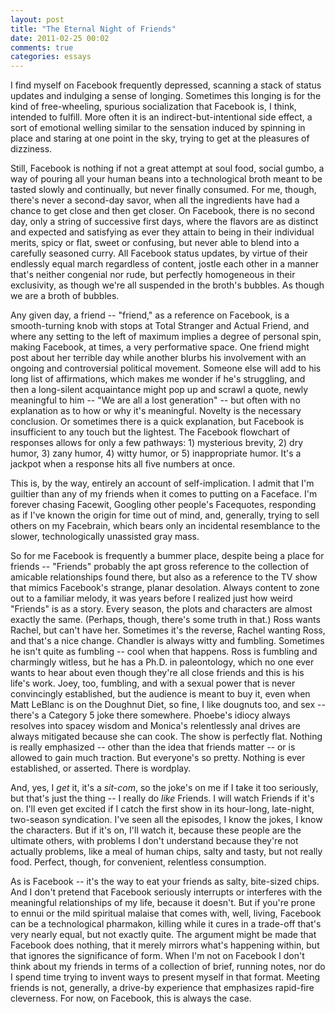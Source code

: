 ```yaml
---
layout: post
title: "The Eternal Night of Friends"
date: 2011-02-25 00:02
comments: true
categories: essays
---
```

I find myself on Facebook frequently depressed, scanning a stack of status
updates and indulging a sense of longing. Sometimes this longing is for the kind
of free-wheeling, spurious socialization that Facebook is, I think, intended
to fulfill. More often it is an indirect-but-intentional side effect, a sort
of emotional welling similar to the sensation induced by spinning in place and
staring at one point in the sky, trying to get at the pleasures of dizziness.

Still, Facebook is nothing if not a great attempt at soul food, social gumbo,
a way of pouring all your human beans into a technological broth meant to be
tasted slowly and continually, but never finally consumed. For me, though,
there's never a second-day savor, when all the ingredients have had a chance
to get close and then get closer. On Facebook, there is no second day, only a
string of successive first days, where the flavors are as distinct and expected
and satisfying as ever they attain to being in their individual merits, spicy
or flat, sweet or confusing, but never able to blend into a carefully seasoned
curry. All Facebook status updates, by virtue of their endlessly equal march
regardless of content, jostle each other in a manner that's neither congenial
nor rude, but perfectly homogeneous in their exclusivity, as though we're all
suspended in the broth's bubbles. As though we are a broth of bubbles.

Any given day, a friend -- "friend," as a reference on Facebook, is a
smooth-turning knob with stops at Total Stranger and Actual Friend, and where
any setting to the left of maximum implies a degree of personal spin, making
Facebook, at times, a very performative space. One friend might post about
her terrible day while another blurbs his involvement with an ongoing and
controversial political movement. Someone else will add to his long list of
affirmations, which makes me wonder if he's struggling, and then a long-silent
acquaintance might pop up and scrawl a quote, newly meaningful to him -- "We are
all a lost generation" -- but often with no explanation as to how or why it's
meaningful. Novelty is the necessary conclusion. Or sometimes there is a quick
explanation, but Facebook is insufficient to any touch but the lightest. The
Facebook flowchart of responses allows for only a few pathways: 1) mysterious
brevity, 2) dry humor, 3) zany humor, 4) witty humor, or 5) inappropriate humor.
It's a jackpot when a response hits all five numbers at once.

This is, by the way, entirely an account of self-implication. I admit that
I'm guiltier than any of my friends when it comes to putting on a Faceface.
I'm forever chasing Facewit, Googling other people's Facequotes, responding
as if I've known the origin for time out of mind, and, generally, trying to
sell others on my Facebrain, which bears only an incidental resemblance to the
slower, technologically unassisted gray mass.

So for me Facebook is frequently a bummer place, despite being a place for
friends -- "Friends" probably the apt gross reference to the collection of
amicable relationships found there, but also as a reference to the TV show that
mimics Facebook's strange, planar desolation. Always content to zone out to a
familiar melody, it was years before I realized just how weird "Friends" is as
a story. Every season, the plots and characters are almost exactly the same.
(Perhaps, though, there's some truth in that.) Ross wants Rachel, but can't have
her. Sometimes it's the reverse, Rachel wanting Ross, and that's a nice change.
Chandler is always witty and fumbling. Sometimes he isn't quite as fumbling --
cool when that happens. Ross is fumbling and charmingly witless, but he has a
Ph.D. in paleontology, which no one ever wants to hear about even though they're
all close friends and this is his life's work. Joey, too, fumbling, and with a
sexual power that is never convincingly established, but the audience is meant
to buy it, even when Matt LeBlanc is on the Doughnut Diet, so fine, I like
dougnuts too, and sex -- there's a Category 5 joke there somewhere. Phoebe's
idiocy always resolves into spacey wisdom and Monica's relentlessly anal drives
are always mitigated because she can cook. The show is perfectly flat. Nothing
is really emphasized -- other than the idea that friends matter -- or is allowed
to gain much traction. But everyone's so pretty. Nothing is ever established, or
asserted. There is wordplay.

And, yes, I *get* it, it's a *sit-com*, so the joke's on me if I take it too
seriously, but that's just the thing -- I really do *like* Friends. I will
watch Friends if it's on. I'll even get excited if I catch the first show in
its hour-long, late-night, two-season syndication. I've seen all the episodes,
I know the jokes, I know the characters. But if it's on, I'll watch it, because
these people are the ultimate others, with problems I don't understand because
they're not actually problems, like a meal of human chips, salty and tasty, but
not really food. Perfect, though, for convenient, relentless consumption.

As is Facebook -- it's the way to eat your friends as salty, bite-sized chips.
And I don't pretend that Facebook seriously interrupts or interferes with the
meaningful relationships of my life, because it doesn't. But if you're prone to
ennui or the mild spiritual malaise that comes with, well, living, Facebook can
be a technological pharmakon, killing while it cures in a trade-off that's very
nearly equal, but not exactly quite. The argument might be made that Facebook
does nothing, that it merely mirrors what's happening within, but that ignores
the significance of form. When I'm not on Facebook I don't think about my
friends in terms of a collection of brief, running notes, nor do I spend time
trying to invent ways to present myself in that format. Meeting friends is not,
generally, a drive-by experience that emphasizes rapid-fire cleverness. For now,
on Facebook, this is always the case.
